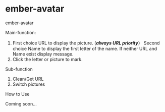 # ember-avatar
ember-avatar

Main-function:

1. First choice URL to display the picture.  (***always URL priority***）
    Second choice Name to display the first letter of the name.
    If neither URL and Name exist display message.
2. Click the letter or picture to mark.

Sub-function

1. Clean/Get URL
2. Switch pictures

How to Use

Coming soon...

